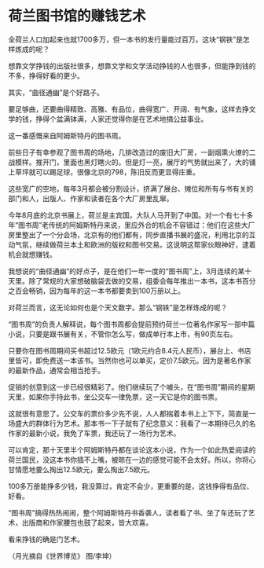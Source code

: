# 荷兰图书馆的赚钱艺术

全荷兰人口加起来也就1700多万，但一本书的发行量能过百万。这块“钢铁”是怎样炼成的呢？ 

想靠文学挣钱的出版社很多，想靠文学和文学活动挣钱的人也很多，但能挣到钱的不多，挣得好看的更少。 

其实，“曲径通幽”是个好路子。 

要足够曲，还要曲得精致、高雅、有品位，曲得宽广、开阔、有气象，这样去挣文学的钱，挣得个盆满钵满，人家还觉得你是在艺术地搞公益事业。 

这一番感慨来自阿姆斯特丹的图书周。 

前些日子有幸参观了图书周的场地，几排改造过的废旧大厂房，一副烟熏火燎的二战模样。推开门，里面也黑灯瞎火的。但是灯一亮，展厅的气势就出来了，大的铺上草坪就可以踢足球，很像北京的798，陈旧反而更显得庄重。 

这些宽广的空地，每年3月都会被分割设计，挤满了展台、摊位和所有与书有关的部门和人，出版人、作家和读者在各个大厂房里乱窜。 

今年8月底的北京书展上，荷兰是主宾国，大队人马开到了中国。对一个有七十多年“图书周”老传统的阿姆斯特丹来说，里应外合的机会不容错过：他们在这些大厂房里整出了一个分会场，北京有的他们都有，同步直播书展的盛况，利用北京的互动气氛，继续做荷兰本土和欧洲的版权和图书交易。这说明这帮家伙眼神好，逮着机会就想赚钱。 

我想说的“曲径通幽”的好点子，是在他们一年一度的“图书周”上，3月连续的某十天里。除了常规的大家想破脑袋去做的交易，组委会每年推出一本书，这本书百分之百会畅销，因为每年的这一本书都要卖到100万册以上。 

对荷兰而言，这无论如何也是个天文数字。那么“钢铁”是怎样炼成的呢？ 

“图书周”的负责人解释说，每个图书周都会提前预约荷兰一位著名作家写一部中篇小说，只要是跟书展有关，不管你怎么写，做成单行本上市，有90页左右。 

只要你在图书周期间买书超过12.5欧元（1欧元约合8.4元人民币），展台上、书店里皆可，即免费送一本该书。当然你也可以单买，定价7.5欧元。因为是著名作家的最新作品，通常会相当抢手。 

促销的创意到这一步已经很精彩了。他们继续玩了个噱头，在“图书周”期间的星期天里，如果你手持此书，坐公交车一律免票，这一天它是你的图书票。 

这就很有意思了。公交车的票价多少先不说，人人都揣着本书上上下下，简直是一场盛大的群体行为艺术。那本书一下子就有了纪念意义：我看了一本期待已久的名作家的最新小说，我免了车票，我还玩了一场行为艺术。 

可以肯定，那十天里半个阿姆斯特丹都在谈论这本小说，作为一个如此热爱阅读的荷兰国民，没这本书你插不上嘴，被晾在一边的感觉可能不会太好。所以，你将心甘情愿地要么掏出12.5欧元，要么掏出7.5欧元。 

100多万册能挣多少钱，我没算过，肯定不会少，更重要的是，这钱挣得有品位、好看。 

“图书周”搞得热热闹闹，整个阿姆斯特丹书香袭人，读者看了书、坐了车还玩了艺术，出版商和作家腰包也鼓了起来，皆大欢喜。 

看来挣钱的确是门艺术。 

（月光摘自《世界博览》 图/李坤）